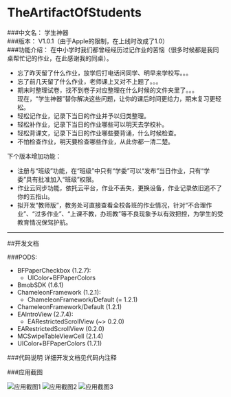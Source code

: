 # TheArtifactOfStudents
###中文名：	学生神器    
###版本：	V1.0.1（由于Apple的限制，在上线时改成了1.0）   
###功能介绍：
在中小学时我们都曾经经历过记作业的苦恼（很多时候都是我同桌帮忙记的作业，在此感谢我的同桌）。   
 - 忘了昨天留了什么作业，放学后打电话问同学、明早来学校写。。。   
 - 忘了前几天留了什么作业，老师课上又对不上题了。。。   
 - 期末时整理试卷，找不到卷子对应整理在什么时候的文件夹里了。。。   
现在，“学生神器”替你解决这些问题，让你的课后时间更给力，期末复习更轻松。   
 - 轻松记作业，记录下当日的作业并予以归类整理。   
 - 轻松补作业，记录下当日的作业哪些可以明天去学校补。   
 - 轻松背课文，记录下当日的作业哪些要背诵，什么时候检查。   
 - 不怕检查作业，明天要检查哪些作业，从此你都一清二楚。  
 
下个版本增加功能：   
 - 注册与“班级”功能，在“班级”中只有“学委”可以“发布”当日作业，只有“学委”具有批准加入“班级”权限。      
 - 作业云同步功能，依托云平台，作业不丢失，更换设备，作业记录依旧逃不了你的五指山。   
 - 拟开发“教师版”，教务处可直接查看全校各班的作业情况，针对“不合理作业”、“过多作业”、“上课不教，办班教”等不良现象予以有效把控，为学生的受教育情况保驾护航。   

___

##开发文档

###PODS:
  - BFPaperCheckbox (1.2.7):   
    - UIColor+BFPaperColors   
  - BmobSDK (1.6.1)   
  - ChameleonFramework (1.2.1):   
    - ChameleonFramework/Default (= 1.2.1)   
  - ChameleonFramework/Default (1.2.1)   
  - EAIntroView (2.7.4):   
    - EARestrictedScrollView (~> 0.2.0)   
  - EARestrictedScrollView (0.2.0)   
  - MCSwipeTableViewCell (2.1.4)   
  - UIColor+BFPaperColors (1.7.1)  
  
###代码说明
 详细开发文档见代码内注释
  
###应用截图   

![应用截图1](http://c.picphotos.baidu.com/album/s%3D680%3Bq%3D90/sign=ee1c9b4e1b950a7b71354dcc3aea13e4/bd315c6034a85edf2fa53e5b4f540923dd547599.jpg)
![应用截图2](http://e.picphotos.baidu.com/album/s%3D680%3Bq%3D90/sign=bceea475209759ee4e5063c382c0322b/18d8bc3eb13533fa369f5356aed3fd1f41345b99.jpg)
![应用截图3](http://d.picphotos.baidu.com/album/s%3D680%3Bq%3D90/sign=c04d766ec9fc1e17f9bf8f397aab873e/8c1001e93901213f3bea8fa452e736d12e2e95e9.jpg)
